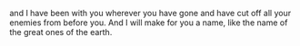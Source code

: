 and I have been with you wherever you have gone and have cut off all your enemies from before you. And I will make for you a name, like the name of the great ones of the earth.
